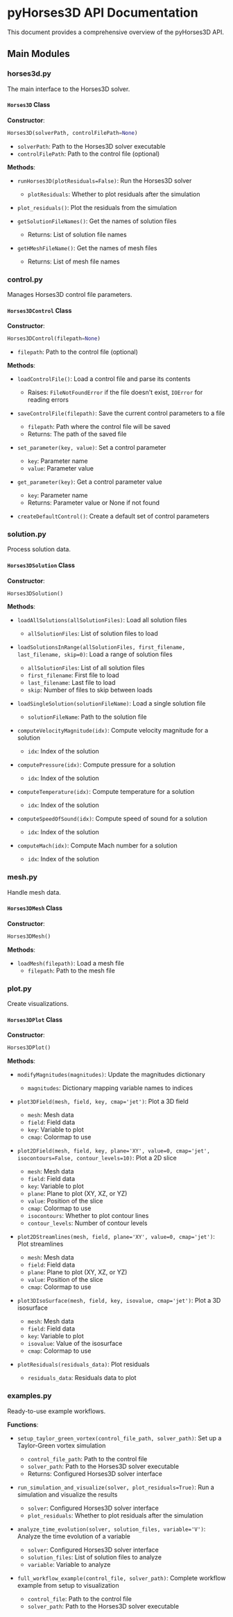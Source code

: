 # pyHorses3D API Documentation

This document provides a comprehensive overview of the pyHorses3D API.

## Main Modules

### horses3d.py

The main interface to the Horses3D solver.

#### `Horses3D` Class

**Constructor**:
```python
Horses3D(solverPath, controlFilePath=None)
```
- `solverPath`: Path to the Horses3D solver executable
- `controlFilePath`: Path to the control file (optional)

**Methods**:

- `runHorses3D(plotResiduals=False)`: Run the Horses3D solver
  - `plotResiduals`: Whether to plot residuals after the simulation

- `plot_residuals()`: Plot the residuals from the simulation

- `getSolutionFileNames()`: Get the names of solution files
  - Returns: List of solution file names

- `getHMeshFileName()`: Get the names of mesh files
  - Returns: List of mesh file names

### control.py

Manages Horses3D control file parameters.

#### `Horses3DControl` Class

**Constructor**:
```python
Horses3DControl(filepath=None)
```
- `filepath`: Path to the control file (optional)

**Methods**:

- `loadControlFile()`: Load a control file and parse its contents
  - Raises: `FileNotFoundError` if the file doesn't exist, `IOError` for reading errors

- `saveControlFile(filepath)`: Save the current control parameters to a file
  - `filepath`: Path where the control file will be saved
  - Returns: The path of the saved file

- `set_parameter(key, value)`: Set a control parameter
  - `key`: Parameter name
  - `value`: Parameter value

- `get_parameter(key)`: Get a control parameter value
  - `key`: Parameter name
  - Returns: Parameter value or None if not found

- `createDefaultControl()`: Create a default set of control parameters

### solution.py

Process solution data.

#### `Horses3DSolution` Class

**Constructor**:
```python
Horses3DSolution()
```

**Methods**:

- `loadAllSolutions(allSolutionFiles)`: Load all solution files
  - `allSolutionFiles`: List of solution files to load

- `loadSolutionsInRange(allSolutionFiles, first_filename, last_filename, skip=0)`: Load a range of solution files
  - `allSolutionFiles`: List of all solution files
  - `first_filename`: First file to load
  - `last_filename`: Last file to load
  - `skip`: Number of files to skip between loads

- `loadSingleSolution(solutionFileName)`: Load a single solution file
  - `solutionFileName`: Path to the solution file

- `computeVelocityMagnitude(idx)`: Compute velocity magnitude for a solution
  - `idx`: Index of the solution

- `computePressure(idx)`: Compute pressure for a solution
  - `idx`: Index of the solution

- `computeTemperature(idx)`: Compute temperature for a solution
  - `idx`: Index of the solution

- `computeSpeedOfSound(idx)`: Compute speed of sound for a solution
  - `idx`: Index of the solution

- `computeMach(idx)`: Compute Mach number for a solution
  - `idx`: Index of the solution

### mesh.py

Handle mesh data.

#### `Horses3DMesh` Class

**Constructor**:
```python
Horses3DMesh()
```

**Methods**:

- `loadMesh(filepath)`: Load a mesh file
  - `filepath`: Path to the mesh file

### plot.py

Create visualizations.

#### `Horses3DPlot` Class

**Constructor**:
```python
Horses3DPlot()
```

**Methods**:

- `modifyMagnitudes(magnitudes)`: Update the magnitudes dictionary
  - `magnitudes`: Dictionary mapping variable names to indices

- `plot3DField(mesh, field, key, cmap='jet')`: Plot a 3D field
  - `mesh`: Mesh data
  - `field`: Field data
  - `key`: Variable to plot
  - `cmap`: Colormap to use

- `plot2DField(mesh, field, key, plane='XY', value=0, cmap='jet', isocontours=False, contour_levels=10)`: Plot a 2D slice
  - `mesh`: Mesh data
  - `field`: Field data
  - `key`: Variable to plot
  - `plane`: Plane to plot (XY, XZ, or YZ)
  - `value`: Position of the slice
  - `cmap`: Colormap to use
  - `isocontours`: Whether to plot contour lines
  - `contour_levels`: Number of contour levels

- `plot2DStreamlines(mesh, field, plane='XY', value=0, cmap='jet')`: Plot streamlines
  - `mesh`: Mesh data
  - `field`: Field data
  - `plane`: Plane to plot (XY, XZ, or YZ)
  - `value`: Position of the slice
  - `cmap`: Colormap to use

- `plot3DIsoSurface(mesh, field, key, isovalue, cmap='jet')`: Plot a 3D isosurface
  - `mesh`: Mesh data
  - `field`: Field data
  - `key`: Variable to plot
  - `isovalue`: Value of the isosurface
  - `cmap`: Colormap to use

- `plotResiduals(residuals_data)`: Plot residuals
  - `residuals_data`: Residuals data to plot

### examples.py

Ready-to-use example workflows.

**Functions**:

- `setup_taylor_green_vortex(control_file_path, solver_path)`: Set up a Taylor-Green vortex simulation
  - `control_file_path`: Path to the control file
  - `solver_path`: Path to the Horses3D solver executable
  - Returns: Configured Horses3D solver interface

- `run_simulation_and_visualize(solver, plot_residuals=True)`: Run a simulation and visualize the results
  - `solver`: Configured Horses3D solver interface
  - `plot_residuals`: Whether to plot residuals after the simulation

- `analyze_time_evolution(solver, solution_files, variable='V')`: Analyze the time evolution of a variable
  - `solver`: Configured Horses3D solver interface
  - `solution_files`: List of solution files to analyze
  - `variable`: Variable to analyze

- `full_workflow_example(control_file, solver_path)`: Complete workflow example from setup to visualization
  - `control_file`: Path to the control file
  - `solver_path`: Path to the Horses3D solver executable 